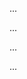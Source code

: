 <panel type="info" header=":trophy: Can traverse Git history :star::star::star:" expandable expanded no-close>

<panel type="info" header=":trophy: Can explain using history :star::star::star:" expandable>
  <include src="../../book/revisionControl/usingHistory/full.md" />
  <panel header=":dart: Evidence" expanded>

...

  </panel>
</panel>

<panel type="info" header=":trophy: Can load a specific version of a Git repo :star::star::star:" expandable>
  <include src="../../book/gitAndGithub/checkout/full.md" />
  <panel header=":dart: Evidence" expanded>

...

  </panel>
</panel>

<panel type="info" header=":trophy: Can tag commits using Git :star::star::star:" expandable>
  <include src="../../book/gitAndGithub/tag/full.md" />
  <panel header=":dart: Evidence" expanded>

...

  </panel>
</panel>

<panel type="success" header=":trophy: Can use Git to stash files :star::star::star::star:" expandable>
  <include src="../../book/gitAndGitHub/stash/full.md" />
  <panel header=":dart: Evidence" expanded>

...

  </panel>
</panel>

</panel>
